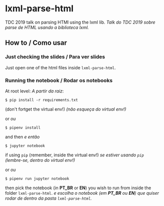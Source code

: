 # lxml-parse-html

TDC 2019 talk on parsing HTMl using the lxml lib.
_Talk do TDC 2019 sobre parse de HTML usando a biblioteca lxml._

## How to / Como usar

### Just checking the slides / Para ver slides

Just open one of the html files inside `lxml-parse-html`.

### Running the notebook / Rodar os notebooks

At root level:
_A partir da raiz_:

`$ pip install -r requirements.txt`

(don't fortget the virtual env!)
_(não esqueça do virtual env!)_

or
_ou_

`$ pipenv install`

and then
_e então_

`$ jupyter notebook`

if using `pip` (remember, inside the virtual env!)
_se estiver usando `pip` (lembre-se, dentro do virtual env!)_

or
_ou_

`$ pipenv run jupyter notebook`

then pick the notebook (in **PT_BR** or **EN**) you wish to run from inside the folder `lxml-parse-html`.
_e escolha o notebook (em **PT_BR** ou **EN**) que quiser rodar de dentro da pasta `lxml-parse-html`._